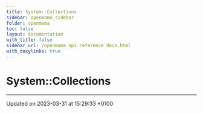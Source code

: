 ```yaml
---
title: System::Collections
sidebar: openmama_sidebar
folder: openmama
toc: false
layout: documentation
with_title: false
sidebar_url: /openmama_api_reference_docs.html
with_doxylinks: true
---
```


# System::Collections








-------------------------------

Updated on 2023-03-31 at 15:29:33 +0100